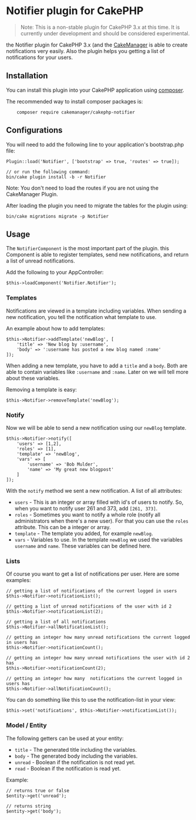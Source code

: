 # Notifier plugin for CakePHP

> Note: This is a non-stable plugin for CakePHP 3.x at this time. It is currently under development and should be considered experimental.

the Notifier plugin for CakePHP 3.x (and the [CakeManager](https://github.com/cakemanager/cakephp-cakemanager) is able
to create notifications very easily. Also the plugin helps you getting a list of notifications for your users.

## Installation

You can install this plugin into your CakePHP application using [composer](http://getcomposer.org).

The recommended way to install composer packages is:

```
    composer require cakemanager/cakephp-notifier
```

## Configurations

You will need to add the following line to your application's bootstrap.php file:

    Plugin::load('Notifier', ['bootstrap' => true, 'routes' => true]);

    // or run the following command:
    bin/cake plugin install -b -r Notifier

Note: You don't need to load the routes if you are not using the CakeManager Plugin.

After loading the plugin you need to migrate the tables for the plugin using:

    bin/cake migrations migrate -p Notifier

## Usage

The `NotifierComponent` is the most important part of the plugin. this Component is able to register templates, send
new notifications, and return a list of unread notifications.

Add the following to your AppController:

    $this->loadComponent('Notifier.Notifier');

### Templates
Notifications are viewed in a template including variables. When sending a new notification, you tell the notification
what template to use.

An example about how to add templates:

    $this->Notifier->addTemplate('newBlog', [
        'title' => 'New blog by :username',
        'body' => ':username has posted a new blog named :name'
    ]);

When adding a new template, you have to add a `title` and a `body`. Both are able to contain variables like `:username`
and `:name`. Later on we will tell more about these variables.

Removing a template is easy:

    $this->Notifier->removeTemplate('newBlog');

### Notify
Now we will be able to send a new notification using our `newBlog` template.

    $this->Notifier->notify([
        'users' => [1,2],
        'roles' => [1],
        'template' => 'newBlog',
        'vars' => [
            'username' => 'Bob Mulder',
            'name' => 'My great new blogpost'
        ]
    ]);

With the `notify` method we sent a new notification. A list of all attributes:

- `users` - This is an integer or array filled with id's of users to notify. So, when you want to notify user 261 and 373, add
`[261, 373]`.
- `roles` - Sometimes you want to notify a whole role (notify all administrators when there's a new user). For that you
can use the `roles` attribute. This can be a integer or array.
- `template` - The template you added, for example `newBlog`.
- `vars` - Variables to use. In the template `newBlog` we used the variables `username` and `name`. These variables can
be defined here.

### Lists
Of course you want to get a list of notifications per user. Here are some examples:

    // getting a list of notifications of the current logged in users
    $this->Notifier->notificationList();

    // getting a list of unread notifications of the user with id 2
    $this->Notifier->notificationList(2);
    
    // getting a list of all notifications
    $this->Notifier->allNotificationList();
    
    // getting an integer how many unread notifications the current logged in users has
    $this->Notifier->notificationCount();

    // getting an integer how many unread notifications the user with id 2 has
    $this->Notifier->notificationCount(2);
    
    // getting an integer how many  notifications the current logged in users has
    $this->Notifier->allNotificationCount();

You can do something like this to use the notification-list in your view:

    $this->set('notifications', $this->Notifier->notificationList());
    
### Model / Entity
The following getters can be used at your entity:
- `title` - The generated title including the variables.
- `body` - The generated body including the variables.
- `unread` - Boolean if the notification is not read yet.
- `read` - Boolean if the notification is read yet.

Example:
    
    // returns true or false
    $entity->get('unread');
    
    // returns string
    $entity->get('body');
